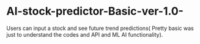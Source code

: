 # AI-stock-predictor-Basic-ver-1.0-
Users can input a stock and see future trend predictions( Pretty basic was just to understand the codes and API and ML AI functionality).
